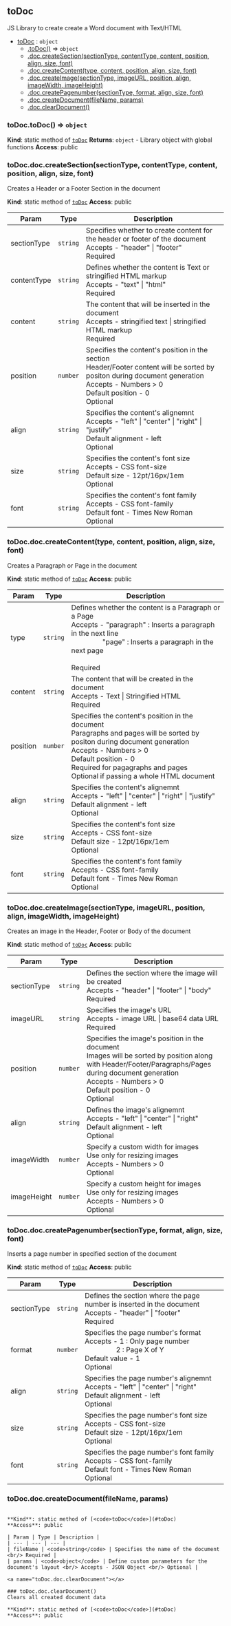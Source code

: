 ## toDoc 
JS Library to create create a Word document with Text/HTML


* [toDoc](#toDoc) : <code>object</code>
    * [.toDoc()](#toDoc.toDoc) ⇒ <code>object</code>
    * [.doc.createSection(sectionType, contentType, content, position, align, size, font)](#toDoc.doc.createSection)
    * [.doc.createContent(type, content, position, align, size, font)](#toDoc.doc.createContent)
    * [.doc.createImage(sectionType, imageURL, position, align, imageWidth, imageHeight)](#toDoc.doc.createImage)
    * [.doc.createPagenumber(sectionType, format, align, size, font)](#toDoc.doc.createPagenumber)
    * [.doc.createDocument(fileName, params)](#toDoc.doc.createDocument)
    * [.doc.clearDocument()](#toDoc.doc.clearDocument)

<a name="toDoc.toDoc"></a>

### toDoc.toDoc() ⇒ <code>object</code>
**Kind**: static method of [<code>toDoc</code>](#toDoc)
**Returns**: <code>object</code> - Library object with global functions
**Access**: public
<a name="toDoc.doc.createSection"></a>

### toDoc.doc.createSection(sectionType, contentType, content, position, align, size, font)
Creates a Header or a Footer Section in the document

**Kind**: static method of [<code>toDoc</code>](#toDoc)
**Access**: public

| Param | Type | Description |
| --- | --- | --- |
| sectionType | <code>string</code> | Specifies whether to create content for the header or footer of the document <br/> Accepts - "header" &#124; "footer" <br/> Required |
| contentType | <code>string</code> | Defines whether the content is Text or stringified HTML markup <br/> Accepts - "text" &#124; "html" <br/> Required |
| content | <code>string</code> | The content that will be inserted in the document <br/> Accepts - stringified text &#124; stringified HTML markup <br/> Required |
| position | <code>number</code> | Specifies the content's position in the section  <br/> Header/Footer content will be sorted by positon during document generation <br/> Accepts - Numbers > 0 <br/> Default position - 0 <br/> Optional |
| align | <code>string</code> | Specifies the content's alignemnt <br/> Accepts - "left" &#124; "center" &#124; "right" &#124; "justify" <br/> Default alignment - left <br/> Optional |
| size | <code>string</code> | Specifies the content's font size <br/> Accepts - CSS font-size <br/> Default size - 12pt/16px/1em  <br/> Optional |
| font | <code>string</code> | Specifies the content's font family <br/> Accepts - CSS font-family <br/> Default font - Times New Roman <br/> Optional |

<a name="toDoc.doc.createContent"></a>

### toDoc.doc.createContent(type, content, position, align, size, font)
Creates a Paragraph or Page in the document

**Kind**: static method of [<code>toDoc</code>](#toDoc)
**Access**: public

| Param | Type | Description |
| --- | --- | --- |
| type | <code>string</code> | Defines whether the content is a Paragraph or a Page <br/> Accepts - "paragraph" : Inserts a paragraph in the next line </br>&emsp;&emsp;&emsp;&emsp;&nbsp; "page" : Inserts a paragraph in the next page <br/> <br/> Required |
| content | <code>string</code> | The content that will be created in the document <br/> Accepts - Text &#124; Stringified HTML <br/> Required |
| position | <code>number</code> | Specifies the content's position in the document <br/> Paragraphs and pages will be sorted by positon during document generation <br/> Accepts - Numbers > 0 <br/> Default position - 0 <br/> Required for pagagraphs and pages <br/> Optional if passing a whole HTML document |
| align | <code>string</code> | Specifies the content's alignemnt <br/> Accepts - "left" &#124; "center" &#124; "right" &#124; "justify" <br/> Default alignment - left <br/> Optional |
| size | <code>string</code> | Specifies the content's font size <br/> Accepts - CSS font-size <br/> Default size - 12pt/16px/1em  <br/> Optional |
| font | <code>string</code> | Specifies the content's font family <br/> Accepts - CSS font-family <br/> Default font - Times New Roman <br/> Optional |

<a name="toDoc.doc.createImage"></a>

### toDoc.doc.createImage(sectionType, imageURL, position, align, imageWidth, imageHeight)
Creates an image in the Header, Footer or Body  of the document

**Kind**: static method of [<code>toDoc</code>](#toDoc)
**Access**: public

| Param | Type | Description |
| --- | --- | --- |
| sectionType | <code>string</code> | Defines the section where the image will be created <br/> Accepts - "header" &#124; "footer" &#124; "body" <br/> Required |
| imageURL | <code>string</code> | Specifies the image's URL <br/> Accepts - image URL &#124; base64 data URL <br/> Required |
| position | <code>number</code> | Specifies the image's position in the document <br/> Images will be sorted by position along with Header/Footer/Paragraphs/Pages during document generation <br/> Accepts - Numbers > 0 <br/> Default position - 0 <br/> Optional |
| align | <code>string</code> | Defines the image's alignemnt <br/> Accepts - "left" &#124; "center" &#124; "right" <br/> Default alignment - left <br/> Optional |
| imageWidth | <code>number</code> | Specify a custom width for images <br/> Use only for resizing images <br/> Accepts - Numbers > 0 <br/> Optional |
| imageHeight | <code>number</code> | Specify a custom height for images <br/> Use only for resizing images <br/> Accepts - Numbers > 0 <br/> Optional |

<a name="toDoc.doc.createPagenumber"></a>

### toDoc.doc.createPagenumber(sectionType, format, align, size, font)
Inserts a page number in specified section of the document

**Kind**: static method of [<code>toDoc</code>](#toDoc)
**Access**: public

| Param | Type | Description |
| --- | --- | --- |
| sectionType | <code>string</code> | Defines the section where the page number is inserted in the document <br/> Accepts - "header" &#124; "footer" <br/> Required |
| format | <code>number</code> | Specifies the page number's format <br/> Accepts - 1 : Only page number </br>&emsp;&emsp;&emsp;&emsp;&nbsp; 2 : Page X of Y <br/> Default value - 1 <br/> Optional |
| align | <code>string</code> | Specifies the page number's alignemnt <br/> Accepts - "left" &#124; "center" &#124; "right" <br/> Default alignment - left <br/> Optional |
| size | <code>string</code> | Specifies the page number's font size <br/> Accepts - CSS font-size <br/> Default size - 12pt/16px/1em  <br/> Optional |
| font | <code>string</code> | Specifies the page number's font family <br/> Accepts - CSS font-family <br/> Default font - Times New Roman <br/> Optional |

<a name="toDoc.doc.createDocument"></a>

### toDoc.doc.createDocument(fileName, params)
``` "footerMargin": "0.5in",om parameters

**Kind**: static method of [<code>toDoc</code>](#toDoc)
**Access**: public

| Param | Type | Description |
| --- | --- | --- |
| fileName | <code>string</code> | Specifies the name of the document <br/> Required |
| params | <code>object</code> | Define custom parameters for the document's layout <br/> Accepts - JSON Object <br/> Optional |

<a name="toDoc.doc.clearDocument"></a>

### toDoc.doc.clearDocument()
Clears all created document data

**Kind**: static method of [<code>toDoc</code>](#toDoc)
**Access**: public
